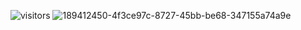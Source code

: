  ![visitors](https://visitor-badge.glitch.me/badge?page_id=neblessed)
![189412450-4f3ce97c-8727-45bb-be68-347155a74a9e](https://user-images.githubusercontent.com/110935510/195765792-19eaf926-419c-4808-8ba6-2bbdaf93959e.png)
